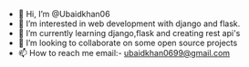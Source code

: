 - 👋 Hi, I’m @Ubaidkhan06
- 👀 I’m interested in web development with django and flask.
- 🌱 I’m currently learning django,flask and creating rest api's
- 💞️ I’m looking to collaborate on some open source projects
- 📫 How to reach me email:- ubaidkhan0699@gmail.com

<!---
Ubaidkhan06/Ubaidkhan06 is a ✨ special ✨ repository because its `README.md` (this file) appears on your GitHub profile.
You can click the Preview link to take a look at your changes.
--->
